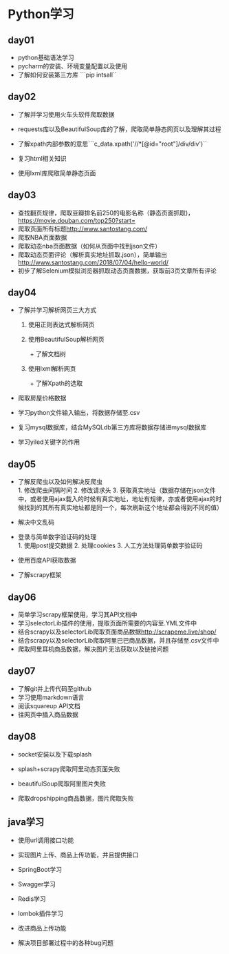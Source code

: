 # Python学习  

## day01

* python基础语法学习   
* pycharm的安装、环境变量配置以及使用  
* 了解如何安装第三方库 ```pip intsall``

## day02  

* 了解并学习使用火车头软件爬取数据

* requests库以及BeautifulSoup库的了解，爬取简单静态网页以及理解其过程
* 了解xpath内部参数的意思```c_data.xpath('//*[@id="root"]/div/div')``
* 复习html相关知识
* 使用lxml库爬取简单静态页面

## day03  

* 查找翻页规律，爬取豆瓣排名前250的电影名称（静态页面抓取)，<https://movie.douban.com/top250?start=>
* 爬取页面所有标题<http://www.santostang.com/>
* 爬取NBA页面数据
* 爬取动态nba页面数据（如何从页面中找到json文件）  
* 爬取动态页面评论（解析真实地址抓取.json），简单输出<http://www.santostang.com/2018/07/04/hello-world/>
* 初步了解Selenium模拟浏览器抓取动态页面数据，获取前3页文章所有评论

## day04  

* 了解并学习解析网页三大方式  

     1. 使用正则表达式解析网页  

     2. 使用BeautifulSoup解析网页  

        ​    + 了解文档树

     3. 使用lxml解析网页  

        ​    + 了解Xpath的选取

* 爬取房屋价格数据  
* 学习python文件输入输出，将数据存储至.csv  
* 复习mysql数据库，结合MySQLdb第三方库将数据存储进mysql数据库
* 学习yiled关键字的作用

## day05  

* 了解反爬虫以及如何解决反爬虫  
         1. 修改爬虫间隔时间
         2. 修改请求头
         3. 获取真实地址（数据存储在json文件中，或者使用ajax载入的时候有真实地址，地址有规律，亦或者使用ajax的时候找到的其所有真实地址都是同一个，每次刷新这个地址都会得到不同的值）

* 解决中文乱码  
* 登录与简单数字验证码的处理  
         1. 使用post提交数据
         2. 处理cookies
         3. 人工方法处理简单数字验证码  

* 使用百度API获取数据  
* 了解scrapy框架

## day06  

* 简单学习scrapy框架使用，学习其API文档中  
* 学习selectorLib插件的使用，提取页面所需要的内容至.YML文件中
* 结合scrapy以及selectorLib爬取页面商品数据<http://scrapeme.live/shop/>
* 结合scrapy以及selectorLib爬取阿里巴巴商品数据，并且存储至.csv文件中
* 爬取阿里耳机商品数据，解决图片无法获取以及链接问题

## day07 

* 了解git并上传代码至github  
* 学习使用markdown语言
* 阅读squareup API文档
* 往网页中插入商品数据  





## day08  

* socket安装以及下载splash

* splash+scrapy爬取阿里动态页面失败 
* beautifulSoup爬取阿里图片失败

* 爬取dropshipping商品数据，图片爬取失败



## java学习  

* 使用url调用接口功能
* 实现图片上传、商品上传功能，并且提供接口  

* SpringBoot学习  
* Swagger学习  
* Redis学习  
* lombok插件学习  
* 改进商品上传功能
* 解决项目部署过程中的各种bug问题
